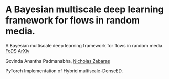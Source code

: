 # A Bayesian multiscale deep learning framework for flows in random media.

A Bayesian multiscale deep learning framework for flows in random media. [FoDS](https://www.aimsciences.org/article/doi/10.3934/fods.2021016) [ArXiv](https://arxiv.org/abs/2103.09056)

Govinda Anantha Padmanabha, [Nicholas Zabaras](https://www.zabaras.com/)

PyTorch Implementation of Hybrid multiscale-DenseED.





